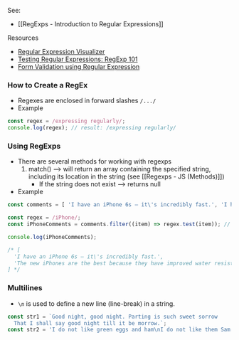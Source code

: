 See:
* [[RegExps - Introduction to Regular Expressions]]

Resources
* [Regular Expression Visualizer](https://jex.im/regulex/#!flags=&re=%5E(a%7Cb)*%3F%24) 
* [Testing Regular Expressions: RegExp 101](https://regex101.com/)
* [Form Validation using Regular Expression](https://css-tricks.com/form-validation-part-1-constraint-validation-html/)

### How to Create a RegEx
* Regexes are enclosed in forward slashes `/.../`
* Example
```js
const regex = /expressing regularly/;
console.log(regex); // result: /expressing regularly/
```

### Using RegExps
* There are several methods for working with regexps
	1) match() --> will return an array containing the specified string, including its location in the string (see [[Regexps - JS (Methods)]])
		* If the string does not exist --> returns null
* Example
```js
const comments = [ 'I have an iPhone 6s — it\'s incredibly fast.', 'I have the latest Samsung, everything is fine.', 'Why pay more if I can get a Xiaomi cheap?', 'The Nokia 3310 is the best phone ever. Once I dropped it into the Grand Canyon and it still works.', 'The new iPhones are the best because they have improved water resistance.' ];

const regex = /iPhone/;
const iPhoneComments = comments.filter((item) => regex.test(item)); // search for "iPhone" in the strings

console.log(iPhoneComments);

/* [
  'I have an iPhone 6s — it\'s incredibly fast.',
  'The new iPhones are the best because they have improved water resistance.'
] */ 
```

### Multilines
* ` \n ` is used to define a new line (line-break) in a string. 
```js
const str1 = `Good night, good night. Parting is such sweet sorrow
  That I shall say good night till it be morrow.`;
const str2 = 'I do not like green eggs and ham\nI do not like them Sam I am.' 
```